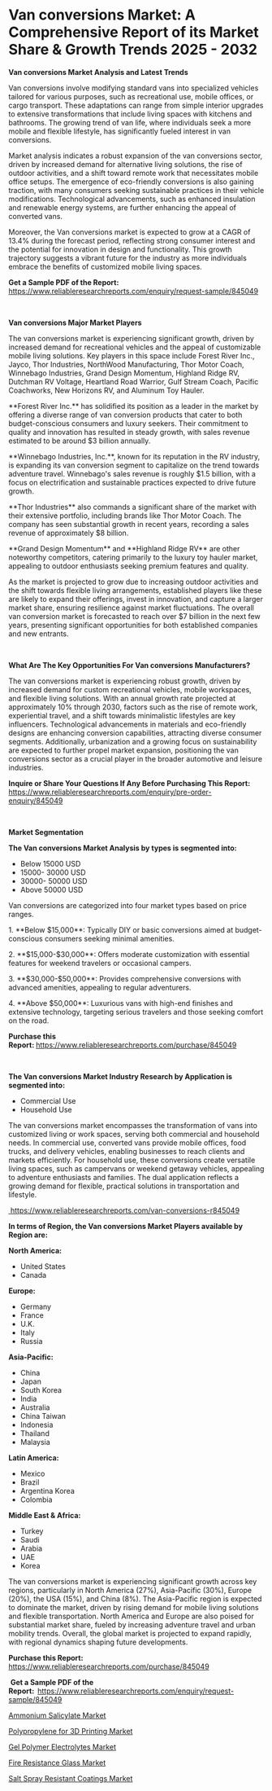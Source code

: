 <p><h1>Van conversions Market: A Comprehensive Report of its Market Share & Growth Trends 2025 - 2032</h1></p><p><strong>Van conversions Market Analysis and Latest Trends</strong></p>
<p><p>Van conversions involve modifying standard vans into specialized vehicles tailored for various purposes, such as recreational use, mobile offices, or cargo transport. These adaptations can range from simple interior upgrades to extensive transformations that include living spaces with kitchens and bathrooms. The growing trend of van life, where individuals seek a more mobile and flexible lifestyle, has significantly fueled interest in van conversions. </p><p>Market analysis indicates a robust expansion of the van conversions sector, driven by increased demand for alternative living solutions, the rise of outdoor activities, and a shift toward remote work that necessitates mobile office setups. The emergence of eco-friendly conversions is also gaining traction, with many consumers seeking sustainable practices in their vehicle modifications. Technological advancements, such as enhanced insulation and renewable energy systems, are further enhancing the appeal of converted vans. </p><p>Moreover, the Van conversions market is expected to grow at a CAGR of 13.4% during the forecast period, reflecting strong consumer interest and the potential for innovation in design and functionality. This growth trajectory suggests a vibrant future for the industry as more individuals embrace the benefits of customized mobile living spaces.</p></p>
<p><strong>Get a Sample PDF of the Report:&nbsp;</strong> <a href="https://www.reliableresearchreports.com/enquiry/request-sample/845049?utm_campaign=10&utm_medium=2&utm_source=Github&utm_content=ia&utm_term=30012025&utm_id=van-conversions">https://www.reliableresearchreports.com/enquiry/request-sample/845049</a></p>
<p>&nbsp;</p>
<p><strong>Van conversions Major Market Players</strong></p>
<p><p>The van conversions market is experiencing significant growth, driven by increased demand for recreational vehicles and the appeal of customizable mobile living solutions. Key players in this space include Forest River Inc., Jayco, Thor Industries, NorthWood Manufacturing, Thor Motor Coach, Winnebago Industries, Grand Design Momentum, Highland Ridge RV, Dutchman RV Voltage, Heartland Road Warrior, Gulf Stream Coach, Pacific Coachworks, New Horizons RV, and Aluminum Toy Hauler.</p><p>**Forest River Inc.** has solidified its position as a leader in the market by offering a diverse range of van conversion products that cater to both budget-conscious consumers and luxury seekers. Their commitment to quality and innovation has resulted in steady growth, with sales revenue estimated to be around $3 billion annually.</p><p>**Winnebago Industries, Inc.**, known for its reputation in the RV industry, is expanding its van conversion segment to capitalize on the trend towards adventure travel. Winnebago's sales revenue is roughly $1.5 billion, with a focus on electrification and sustainable practices expected to drive future growth.</p><p>**Thor Industries** also commands a significant share of the market with their extensive portfolio, including brands like Thor Motor Coach. The company has seen substantial growth in recent years, recording a sales revenue of approximately $8 billion.</p><p>**Grand Design Momentum** and **Highland Ridge RV** are other noteworthy competitors, catering primarily to the luxury toy hauler market, appealing to outdoor enthusiasts seeking premium features and quality.</p><p>As the market is projected to grow due to increasing outdoor activities and the shift towards flexible living arrangements, established players like these are likely to expand their offerings, invest in innovation, and capture a larger market share, ensuring resilience against market fluctuations. The overall van conversion market is forecasted to reach over $7 billion in the next few years, presenting significant opportunities for both established companies and new entrants.</p></p>
<p>&nbsp;</p>
<p><strong>What Are The Key Opportunities For Van conversions Manufacturers?</strong></p>
<p><p>The van conversions market is experiencing robust growth, driven by increased demand for custom recreational vehicles, mobile workspaces, and flexible living solutions. With an annual growth rate projected at approximately 10% through 2030, factors such as the rise of remote work, experiential travel, and a shift towards minimalistic lifestyles are key influencers. Technological advancements in materials and eco-friendly designs are enhancing conversion capabilities, attracting diverse consumer segments. Additionally, urbanization and a growing focus on sustainability are expected to further propel market expansion, positioning the van conversions sector as a crucial player in the broader automotive and leisure industries.</p></p>
<p><strong>Inquire or Share Your Questions If Any Before Purchasing This Report:</strong> <a href="https://www.reliableresearchreports.com/enquiry/pre-order-enquiry/845049?utm_campaign=10&utm_medium=2&utm_source=Github&utm_content=ia&utm_term=30012025&utm_id=van-conversions">https://www.reliableresearchreports.com/enquiry/pre-order-enquiry/845049</a></p>
<p>&nbsp;</p>
<p><strong>Market Segmentation</strong></p>
<p><strong>The Van conversions Market Analysis by types is segmented into:</strong></p>
<p><ul><li>Below 15000 USD</li><li>15000- 30000 USD</li><li>30000- 50000 USD</li><li>Above 50000 USD</li></ul></p>
<p><p>Van conversions are categorized into four market types based on price ranges. </p><p>1. **Below $15,000**: Typically DIY or basic conversions aimed at budget-conscious consumers seeking minimal amenities.  </p><p>2. **$15,000-$30,000**: Offers moderate customization with essential features for weekend travelers or occasional campers.  </p><p>3. **$30,000-$50,000**: Provides comprehensive conversions with advanced amenities, appealing to regular adventurers.  </p><p>4. **Above $50,000**: Luxurious vans with high-end finishes and extensive technology, targeting serious travelers and those seeking comfort on the road.</p></p>
<p><strong>Purchase this Report:&nbsp;</strong><a href="https://www.reliableresearchreports.com/purchase/845049?utm_campaign=10&utm_medium=2&utm_source=Github&utm_content=ia&utm_term=30012025&utm_id=van-conversions">https://www.reliableresearchreports.com/purchase/845049</a></p>
<p>&nbsp;</p>
<p><strong>The Van conversions Market Industry Research by Application is segmented into:</strong></p>
<p><ul><li>Commercial Use</li><li>Household Use</li></ul></p>
<p><p>The van conversions market encompasses the transformation of vans into customized living or work spaces, serving both commercial and household needs. In commercial use, converted vans provide mobile offices, food trucks, and delivery vehicles, enabling businesses to reach clients and markets efficiently. For household use, these conversions create versatile living spaces, such as campervans or weekend getaway vehicles, appealing to adventure enthusiasts and families. The dual application reflects a growing demand for flexible, practical solutions in transportation and lifestyle.</p></p>
<p><a href="https://www.reliableresearchreports.com/van-conversions-r845049?utm_campaign=10&utm_medium=2&utm_source=Github&utm_content=ia&utm_term=30012025&utm_id=van-conversions">&nbsp;https://www.reliableresearchreports.com/van-conversions-r845049</a></p>
<p><strong>In terms of Region, the Van conversions Market Players available by Region are:</strong></p>
<p>
    <p> <strong> North America: </strong>
        <ul>
            <li>United States</li>
            <li>Canada</li>
        </ul>
        </p> 
    <p> <strong> Europe: </strong>
        <ul>
            <li>Germany</li>
            <li>France</li>
            <li>U.K.</li>
            <li>Italy</li>
            <li>Russia</li>
        </ul>
        </p> 
    <p> <strong> Asia-Pacific: </strong>
        <ul>
            <li>China</li>
            <li>Japan</li>
            <li>South Korea</li>
            <li>India</li>
            <li>Australia</li>
            <li>China Taiwan</li>
            <li>Indonesia</li>
            <li>Thailand</li>
            <li>Malaysia</li>
        </ul>
        </p> 
    <p> <strong> Latin America: </strong>
        <ul>
            <li>Mexico</li>
            <li>Brazil</li>
            <li>Argentina Korea</li>
            <li>Colombia</li>
        </ul>
        </p> 
    <p> <strong> Middle East & Africa: </strong>
        <ul>
            <li>Turkey</li>
            <li>Saudi</li>
            <li>Arabia</li>
            <li>UAE</li>
            <li>Korea</li>
        </ul>
    </p>
    </p>
<p><p>The van conversions market is experiencing significant growth across key regions, particularly in North America (27%), Asia-Pacific (30%), Europe (20%), the USA (15%), and China (8%). The Asia-Pacific region is expected to dominate the market, driven by rising demand for mobile living solutions and flexible transportation. North America and Europe are also poised for substantial market share, fueled by increasing adventure travel and urban mobility trends. Overall, the global market is projected to expand rapidly, with regional dynamics shaping future developments.</p></p>
<p><strong>Purchase this Report: </strong><a href="https://www.reliableresearchreports.com/purchase/845049?utm_campaign=10&utm_medium=2&utm_source=Github&utm_content=ia&utm_term=30012025&utm_id=van-conversions">https://www.reliableresearchreports.com/purchase/845049</a></p>
<p>&nbsp;<strong>Get a Sample PDF of the Report:&nbsp;&nbsp;</strong><a href="https://www.reliableresearchreports.com/enquiry/request-sample/845049?utm_campaign=10&utm_medium=2&utm_source=Github&utm_content=ia&utm_term=30012025&utm_id=van-conversions">https://www.reliableresearchreports.com/enquiry/request-sample/845049</a></p>
<p><strong></strong></p>
<p><p><a href="https://github.com/chkrselia/Market-Research-Report-List-1/blob/main/ammonium-salicylate-market.md?utm_campaign=10&utm_medium=2&utm_source=Github&utm_content=ia&utm_term=30012025&utm_id=van-conversions">Ammonium Salicylate Market</a></p><p><a href="https://github.com/tona7vba/Market-Research-Report-List-1/blob/main/polypropylene-for-3d-printing-market.md?utm_campaign=10&utm_medium=2&utm_source=Github&utm_content=ia&utm_term=30012025&utm_id=van-conversions">Polypropylene for 3D Printing Market</a></p><p><a href="https://github.com/slmagaddam/Market-Research-Report-List-1/blob/main/gel-polymer-electrolytes-market.md?utm_campaign=10&utm_medium=2&utm_source=Github&utm_content=ia&utm_term=30012025&utm_id=van-conversions">Gel Polymer Electrolytes Market</a></p><p><a href="https://github.com/dringals/Market-Research-Report-List-6/blob/main/fire-resistance-glass-market.md?utm_campaign=10&utm_medium=2&utm_source=Github&utm_content=ia&utm_term=30012025&utm_id=van-conversions">Fire Resistance Glass Market</a></p><p><a href="https://github.com/moazugavate/Market-Research-Report-List-1/blob/main/salt-spray-resistant-coatings-market.md?utm_campaign=10&utm_medium=2&utm_source=Github&utm_content=ia&utm_term=30012025&utm_id=van-conversions">Salt Spray Resistant Coatings Market</a></p></p>